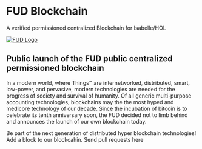 # FUD Blockchain
A verified permissioned centralized Blockchain for Isabelle/HOL


[![FUD Logo](http://www.fu-dietersheim.de/graphics/earth.gif)](http://www.fu-dietersheim.de/)


## Public launch of the FUD public centralized permissioned blockchain

In a modern world, where Things™ are internetworked, distributed, smart, low-power, and pervasive, modern technologies are needed for the progress of society and survival of humanity. Of all generic multi-purpose accounting technologies, blockchains may the the most hyped and medicore technology of our decade. Since the incubation of bitcoin is to celebrate its tenth anniversary soon, the FUD decided not to limb behind and announces the launch of our own blockchain today.

Be part of the next generation of distributed hyper blockchain technologies! Add a block to our blockcahin. Send pull requests here
